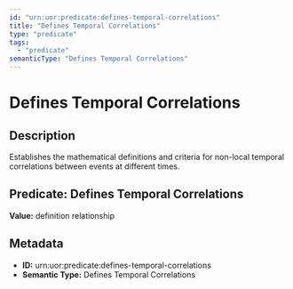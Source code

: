 ```yaml
---
id: "urn:uor:predicate:defines-temporal-correlations"
title: "Defines Temporal Correlations"
type: "predicate"
tags:
  - "predicate"
semanticType: "Defines Temporal Correlations"
---
```


# Defines Temporal Correlations

## Description

Establishes the mathematical definitions and criteria for non-local temporal correlations between events at different times.

## Predicate: Defines Temporal Correlations

**Value:** definition relationship

## Metadata

- **ID:** urn:uor:predicate:defines-temporal-correlations
- **Semantic Type:** Defines Temporal Correlations
